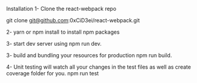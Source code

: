 Installation
1- Clone the react-webpack repo

git clone git@github.com:0xCiD3ei/react-webpack.git

2- yarn or npm install to install npm packages

3- start dev server using npm run dev.

3- build and bundling your resources for production npm run build.

4- Unit testing will watch all your changes in the test files as well as create coverage folder for you. npm run test

